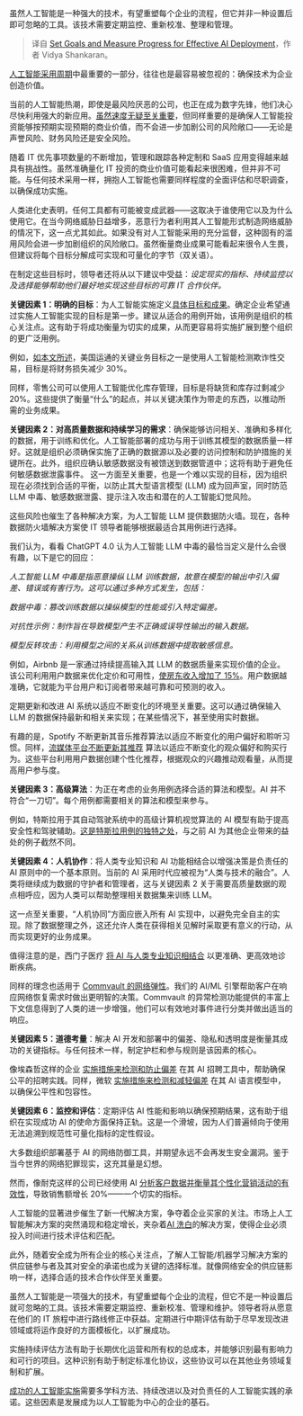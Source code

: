 
<!--
title: 设定目标并衡量进度，以实现有效的AI部署
cover: https://cdn.thenewstack.io/media/2024/07/1527f023-spyware-2319403_1280.jpg
-->

虽然人工智能是一种强大的技术，有望重塑每个企业的流程，但它并非一种设置后即可忽略的工具。该技术需要定期监控、重新校准、整理和管理。

> 译自 [Set Goals and Measure Progress for Effective AI Deployment](https://thenewstack.io/set-goals-and-measure-progress-for-effective-ai-deployment/)，作者 Vidya Shankaran。

[人工智能采用周期](https://thenewstack.io/ai-everywhere-overcoming-barriers-to-adoption/)中最重要的一部分，往往也是最容易被忽视的：确保技术为企业创造价值。

当前的人工智能热潮，即使是最风险厌恶的公司，也正在成为数字先锋，他们决心尽快利用强大的新应用。[虽然速度无疑至关重要](https://thenewstack.io/trust-but-verify-to-get-ai-right-its-adoption-requires-guardrails/)，但同样重要的是确保人工智能投资能够按预期实现预期的商业价值，而不会进一步加剧公司的风险敞口——无论是声誉风险、财务风险还是安全风险。

随着 IT 优先事项数量的不断增加，管理和跟踪各种定制和 SaaS 应用变得越来越具有挑战性。虽然准确量化 IT 投资的商业价值可能看起来很困难，但并非不可能。与任何技术采用一样，拥抱人工智能也需要同样程度的全面评估和尽职调查，以确保成功实施。

人类进化史表明，任何工具都有可能被变成武器——这取决于谁使用它以及为什么使用它。在当今网络威胁日益增多，恶意行为者利用其人工智能形式制造网络威胁的情况下，这一点尤其如此。如果没有对人工智能采用的充分监督，这种固有的滥用风险会进一步加剧组织的风险敞口。虽然衡量商业成果可能看起来很令人生畏，但建议将每个目标分解成可实现和可量化的字节（双关语）。

在制定这些目标时，领导者还将从以下建议中受益：*设定现实的指标、持续监控以及选择能够帮助他们最好地实现这些目标的可靠 IT 合作伙伴。*

**关键因素 1：明确的目标**：为人工智能实施定义[具体目标和成果](https://thenewstack.io/treading-carefully-best-practices-when-adopting-ai/)。确定企业希望通过实施人工智能实现的目标是第一步。建议从适合的用例开始，该用例是组织的核心关注点。这有助于将成功衡量为切实的成果，从而更容易将实施扩展到整个组织的更广泛用例。

例如，[如本文所述](https://www.americanexpress.com/en-us/newsroom/articles/products-and-services/backing-american-express-customers-how-machine-learning-halt.html)，美国运通的关键业务目标之一是使用人工智能检测欺诈性交易，目标是将财务损失减少 30%。

同样，零售公司可以使用人工智能优化库存管理，目标是将缺货和库存过剩减少 20%。这些提供了衡量“什么”的起点，并以关键决策作为带走的东西，以推动所需的业务成果。

**关键因素 2：对高质量数据和持续学习的需求**：确保能够访问相关、准确和多样化的数据，用于训练和优化。人工智能部署的成功与用于训练其模型的数据质量一样好。这就是组织必须确保实施了正确的数据源以及必要的访问控制和防护措施的关键所在。此外，组织应确认敏感数据没有被馈送到数据管道中；这将有助于避免任何敏感数据泄露事件。
这一方面至关重要，也是一个难以实现的目标，因为组织现在必须找到合适的平衡，以防止其大型语言模型 (LLM) 成为回声室，同时防范 LLM 中毒、敏感数据泄露、提示注入攻击和潜在的人工智能幻觉风险。

这些风险也催生了各种解决方案，为人工智能 LLM 提供数据防火墙。现在，各种数据防火墙解决方案使 IT 领导者能够根据最适合其用例进行选择。

我们认为，看看 ChatGPT 4.0 认为人工智能 LLM 中毒的最恰当定义是什么会很有趣，以下是它的回应：

*人工智能 LLM 中毒是指恶意操纵 LLM 训练数据，故意在模型的输出中引入偏差、错误或有害行为。这可以通过多种方式发生，包括：*

*数据中毒：篡改训练数据以操纵模型的性能或引入特定偏差。*

*对抗性示例：制作旨在导致模型产生不正确或误导性输出的输入数据。*

*模型反转攻击：利用模型之间的关系从训练数据中提取敏感信息。*

例如，Airbnb 是一家通过持续提高输入其 LLM 的数据质量来实现价值的企业。该公司利用用户数据来优化定价和可用性，[使房东收入增加了 15%](https://www.americanexpress.com/en-us/newsroom/articles/products-and-services/backing-american-express-customers-how-machine-learning-halt.html)。用户数据越准确，它就能为平台用户和订阅者带来越可靠和可预测的收入。

定期更新和改进 AI 系统以适应不断变化的环境至关重要。这可以通过确保输入 LLM 的数据保持最新和相关来实现；在某些情况下，甚至使用实时数据。

有趣的是，Spotify 不断更新其音乐推荐算法以适应不断变化的用户偏好和聆听习惯。同样，[流媒体平台不断更新其推荐](https://www.miquido.com/blog/ai-based-personalisation/) 算法以适应不断变化的观众偏好和购买行为。这些平台利用用户数据创建个性化推荐，根据观众的兴趣推动观看量，从而提高用户参与度。

**关键因素 3：高级算法**：为正在考虑的业务用例选择合适的算法和模型。AI 并不符合“一刀切”。每个用例都需要相关的算法和模型来参与。

例如，特斯拉用于其自动驾驶系统中的高级计算机视觉算法的 AI 模型有助于提高安全性和驾驶辅助。[这是特斯拉用例的独特之处](https://www.linkedin.com/pulse/teslas-use-ai-revolutionary-approach-car-technology-alexander-stahl/)，与之前 AI 为其他企业带来的益处的例子截然不同。

**关键因素 4：人机协作**：将人类专业知识和 AI 功能相结合以增强决策是负责任的 AI 原则中的一个基本原则。当前的 AI 采用时代应被视为“人类与技术的融合”。人类将继续成为数据的守护者和管理者，这与关键因素 2 关于需要高质量数据的观点相呼应，因为人类可以帮助整理相关数据集来训练 LLM。

这一点至关重要，“人机协同”方面应嵌入所有 AI 实现中，以避免完全自主的实现。除了数据整理之外，这还允许人类在获得相关见解时采取更有意义的行动，从而实现更好的业务成果。

值得注意的是，西门子医疗 [将 AI 与人类专业知识相结合](https://www.siemens-healthineers.com/en-us/press-room/press-releases/generative-artificial-intelligence) 以更准确、更高效地诊断疾病。

同样的理念也适用于 [Commvault 的网络弹性](https://www.commvault.com/blogs/fortifying-sensitive-data-against-ransomware-attacks)。我们的 AI/ML 引擎帮助客户在响应网络恢复需求时做出更明智的决策。Commvault 的异常检测功能提供的丰富上下文信息得到了人类的进一步增强，他们可以有效地对事件进行分类并做出适当的响应。

**关键因素 5：道德考量**：解决 AI 开发和部署中的偏差、隐私和透明度是衡量其成功的关键指标。与任何技术一样，制定护栏和参与规则是该因素的核心。

像埃森哲这样的企业 [实施措施来检测和防止偏差](https://www.accenture.com/gb-en/blogs/blogs-ukcareers/using-tech-design-overcome-bias) 在其 AI 招聘工具中，帮助确保公平的招聘实践。同样，微软 [实施措施来检测和减轻偏差](https://www.microsoft.com/en-us/haxtoolkit/guideline/mitigate-social-biases/) 在其 AI 语言模型中，以确保公平性和包容性。

**关键因素 6：监控和评估**：定期评估 AI 性能和影响以确保预期结果，这有助于组织在实现成功 AI 的使命方面保持正轨。这是一个滑坡，因为人们普遍倾向于使用无法追溯到规范性可量化指标的定性假设。

大多数组织部署基于 AI 的网络防御工具，并期望永远不会再发生安全漏洞。鉴于当今世界的网络犯罪现实，这充其量是幻想。

然而，像耐克这样的公司已经使用 AI [分析客户数据并衡量其个性化营销活动的有效性](https://www.linkedin.com/pulse/case-study-nikes-successful-use-analytics-digital-marketing-osipov/)，导致销售额增长 20%——一个切实的指标。

人工智能的显著进步催生了新一代解决方案，争夺着企业买家的关注。市场上人工智能解决方案的突然涌现和稳定增长，夹杂着[AI 洗白](https://www.techopedia.com/definition/ai-washing)的解决方案，使得企业必须投入时间进行技术评估和匹配。

此外，随着安全成为所有企业的核心关注点，了解人工智能/机器学习解决方案的供应链参与者及其对安全的承诺也成为关键的选择标准。就像网络安全的供应链影响一样，选择合适的技术合作伙伴至关重要。

虽然人工智能是一项强大的技术，有望重塑每个企业的流程，但它不是一种设置后就可忽略的工具。该技术需要定期监控、重新校准、管理和维护。领导者将从愿意在他们的 IT 旅程中进行路线修正中获益。定期进行中期评估有助于尽早发现改进领域或将运作良好的方面模板化，以扩展成功。

实施持续评估方法有助于长期优化运营和所有权的总成本，并能够识别最有影响力和可行的项目。这种识别有助于制定标准化协议，这些协议可以在其他业务领域复制和扩展。

[成功的人工智能实施](https://thenewstack.io/treading-carefully-best-practices-when-adopting-ai/)需要多学科方法、持续改进以及对负责任的人工智能实践的承诺。这些因素是发展成为以人工智能为中心的企业的基石。
